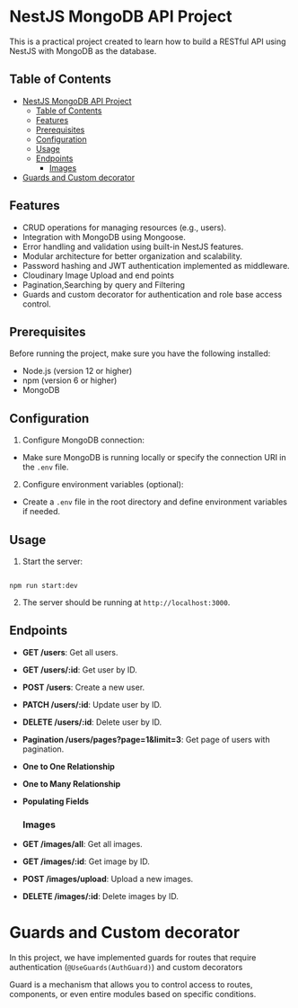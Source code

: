 # NestJS MongoDB API Project

This is a practical project created to learn how to build a RESTful API using NestJS with MongoDB as the database.

## Table of Contents

- [NestJS MongoDB API Project](#nestjs-mongodb-api-project)
  - [Table of Contents](#table-of-contents)
  - [Features](#features)
  - [Prerequisites](#prerequisites)
  - [Configuration](#configuration)
  - [Usage](#usage)
  - [Endpoints](#endpoints)
    - [Images](#images)
- [Guards and Custom decorator](#guards-and-custom-decorator)

## Features

- CRUD operations for managing resources (e.g., users).
- Integration with MongoDB using Mongoose.
- Error handling and validation using built-in NestJS features.
- Modular architecture for better organization and scalability.
- Password hashing and JWT authentication implemented as middleware.
- Cloudinary Image Upload and end points
- Pagination,Searching by query and Filtering
- Guards and custom decorator for authentication and role base access control.

## Prerequisites

Before running the project, make sure you have the following installed:

- Node.js (version 12 or higher)
- npm (version 6 or higher)
- MongoDB

## Configuration

1. Configure MongoDB connection:

- Make sure MongoDB is running locally or specify the connection URI in the `.env` file.

2. Configure environment variables (optional):

- Create a `.env` file in the root directory and define environment variables if needed.

## Usage

1. Start the server:

```

npm run start:dev

```

2. The server should be running at `http://localhost:3000`.

## Endpoints

- **GET /users**: Get all users.
- **GET /users/:id**: Get user by ID.
- **POST /users**: Create a new user.
- **PATCH /users/:id**: Update user by ID.
- **DELETE /users/:id**: Delete user by ID.
- **Pagination /users/pages?page=1&limit=3**: Get page of users with pagination.
- **One to One Relationship**
- **One to Many Relationship**
- **Populating Fields**

  ### Images

- **GET /images/all**: Get all images.
- **GET /images/:id**: Get image by ID.
- **POST /images/upload**: Upload a new images.
- **DELETE /images/:id**: Delete images by ID.

# Guards and Custom decorator

In this project, we have implemented guards for routes that require authentication (`@UseGuards(AuthGuard)`) and custom decorators

Guard is a mechanism that allows you to control access to routes, components, or even entire modules based on specific conditions.
